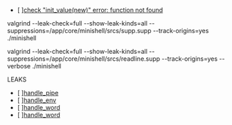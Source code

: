 

- [ ][check "init_value(new)" error: function not found](./srcs/lexer/create_token.c#L22)

valgrind --leak-check=full --show-leak-kinds=all --suppressions=/app/core/minishell/srcs/supp.supp --track-origins=yes ./minishell

valgrind --leak-check=full --show-leak-kinds=all --suppressions=/app/core/minishell/srcs/readline.supp --track-origins=yes --verbose ./minishell 

LEAKS
- [ ][handle_pipe](./srcs/parsing/create_command.c#L7)
- [ ][handle_env](./srcs/lexer/handle_env.c#L60)
- [ ][handle_word](./srcs/parsing/parse_tokens.c#L25)
- [ ][handle_word](./srcs/parsing/parse_tokens.c#L55)